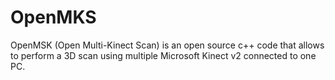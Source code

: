 # OpenMKS
OpenMSK (Open Multi-Kinect Scan) is an open source c++ code that allows to perform a 3D scan using multiple Microsoft Kinect v2 connected to one PC.
